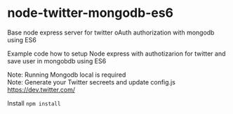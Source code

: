 # node-twitter-mongodb-es6
Base node express server for twitter oAuth authorization with mongodb using ES6

Example code how to setup Node express with authotizarion for twitter and save user in mongobdb using ES6

Note: Running Mongodb local is required <br>
Note: Generate your Twitter secreets and update config.js https://dev.twitter.com/

Install
```npm install```
